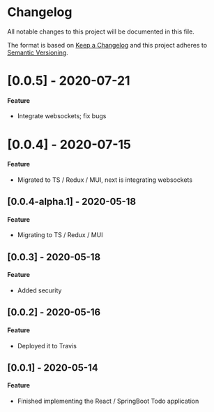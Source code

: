 # Changelog
All notable changes to this project will be documented in this file.

The format is based on [Keep a Changelog](http://keepachangelog.com/en/1.0.0/)
and this project adheres to [Semantic Versioning](http://semver.org/spec/v2.0.0.html).
# [0.0.5] - 2020-07-21
#### Feature
* Integrate websockets; fix bugs

# [0.0.4] - 2020-07-15
#### Feature
* Migrated to TS / Redux / MUI, next is integrating websockets

## [0.0.4-alpha.1] - 2020-05-18
#### Feature
* Migrating to TS / Redux / MUI

## [0.0.3] - 2020-05-18
#### Feature
* Added security

## [0.0.2] - 2020-05-16
#### Feature
* Deployed it to Travis

## [0.0.1] - 2020-05-14
#### Feature
* Finished implementing the React / SpringBoot Todo application
